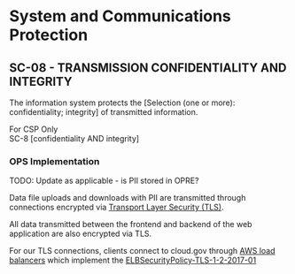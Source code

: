 # System and Communications Protection
## SC-08 - TRANSMISSION CONFIDENTIALITY AND INTEGRITY

The information system protects the [Selection (one or more): confidentiality; integrity] of transmitted information.  

For CSP Only  
SC-8 [confidentiality AND integrity]  

### OPS Implementation

TODO: Update as applicable - is PII stored in OPRE?

Data file uploads and downloads with PII are transmitted through connections encrypted via 
[Transport Layer Security (TLS)](https://www.cloudflare.com/learning/ssl/transport-layer-security-tls/).

All data transmitted between the frontend and backend of the web application are also
encrypted via TLS.

For our TLS connections, clients connect to cloud.gov through [AWS load balancers](https://docs.aws.amazon.com/elasticloadbalancing/latest/classic/elb-security-policy-table.html) which implement the [ELBSecurityPolicy-TLS-1-2-2017-01](https://cloud.gov/docs/compliance/domain-standards/#ssltls-implementation)

